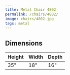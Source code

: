 ```yaml
---
title: Metal Chair 4802
permalink: /chairs/4802/
image: chairs/4802.jpg
tags: metal
---
```

## Dimensions

Height | Width  | Depth
-------|--------|-------
35"    | 18"    | 16"